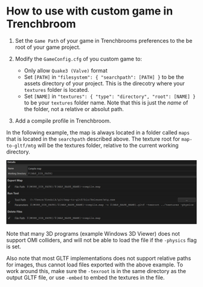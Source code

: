 # How to use with custom game in Trenchbroom

1. Set the `Game Path` of your game in Trenchbrooms preferences to the be root of your game project.

2. Modify the `GameConfig.cfg` of you custom game to:
    * Only allow `Quake3 (Valve)` format
    * Set `[PATH]` in `"filesystem": { "searchpath": [PATH] }` to be the assets directory of your project. This is the direcotry where your `textures` folder is located.
    * Set `[NAME]` in `"textures": { "type": "directory", "root": [NAME] }` to be your `textures` folder name. Note that this is just the _name_ of the folder, not a relative or absolut path.

3. Add a compile profile in Trenchbroom.

In the following example, the map is always located in a folder called `maps` that is located in the `searchpath` described above. The texture root for `map-to-gltf/mtg` will be the textures folder, relative to the current working directory.

![alt](trenchbroom_settings.jpg)

Note that many 3D programs (example Windows 3D Viewer) does not support OMI colliders, and will not be able to load the file if the `-physics` flag is set.

Also note that most GLTF implementations does not support relative paths for images, thus cannot load files exported with the above example. To work around this, make sure the `-texroot` is in the same directory as the output GLTF file, or use `-embed` to embed the textures in the file.